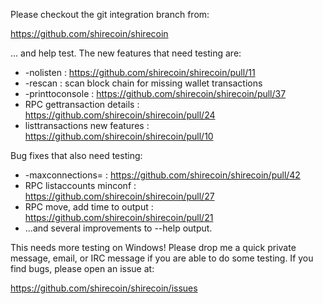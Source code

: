 Please checkout the git integration branch from:

https://github.com/shirecoin/shirecoin

... and help test.  The new features that need testing are:

* -nolisten : https://github.com/shirecoin/shirecoin/pull/11
* -rescan : scan block chain for missing wallet transactions
* -printtoconsole : https://github.com/shirecoin/shirecoin/pull/37
* RPC gettransaction details : https://github.com/shirecoin/shirecoin/pull/24
* listtransactions new features : https://github.com/shirecoin/shirecoin/pull/10

Bug fixes that also need testing:

* -maxconnections= : https://github.com/shirecoin/shirecoin/pull/42
* RPC listaccounts minconf : https://github.com/shirecoin/shirecoin/pull/27
* RPC move, add time to output : https://github.com/shirecoin/shirecoin/pull/21
* ...and several improvements to --help output.

This needs more testing on Windows!  Please drop me a quick private message, email, or IRC message if you are able to do some testing.  If you find bugs, please open an issue at:

https://github.com/shirecoin/shirecoin/issues
